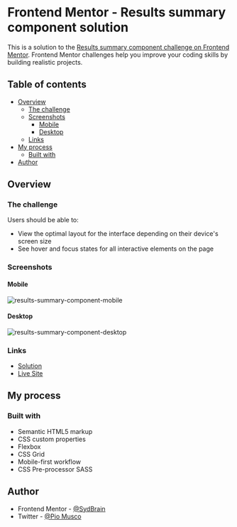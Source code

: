 # Frontend Mentor - Results summary component solution

This is a solution to the [Results summary component challenge on Frontend Mentor](https://www.frontendmentor.io/challenges/results-summary-component-CE_K6s0maV). Frontend Mentor challenges help you improve your coding skills by building realistic projects. 

## Table of contents

- [Overview](#overview)
  - [The challenge](#the-challenge)
  - [Screenshots](#screenshots)
     - [Mobile](#mobile)
     - [Desktop](#desktop)
  - [Links](#links)
- [My process](#my-process)
  - [Built with](#built-with)
- [Author](#author)

## Overview

### The challenge

Users should be able to:

- View the optimal layout for the interface depending on their device's screen size
- See hover and focus states for all interactive elements on the page

### Screenshots

#### Mobile
![results-summary-component-mobile](https://user-images.githubusercontent.com/103507827/227274101-0c37bd76-5964-40c4-a22a-bfc5ddeba13f.png)
#### Desktop
![results-summary-component-desktop](https://user-images.githubusercontent.com/103507827/227274110-265b4549-e7c5-4236-a553-cbf627057736.png)

### Links

- [Solution](https://your-solution-url.com)
- [Live Site](https://sydbrain.github.io/Results-Summary-Component-Using-HTML-SASS/)

## My process

### Built with

- Semantic HTML5 markup
- CSS custom properties
- Flexbox
- CSS Grid
- Mobile-first workflow
- CSS Pre-processor SASS

## Author

- Frontend Mentor - [@SydBrain](https://www.frontendmentor.io/profile/SydBrain)
- Twitter - [@Pio Musco](https://twitter.com/PioMusco)
